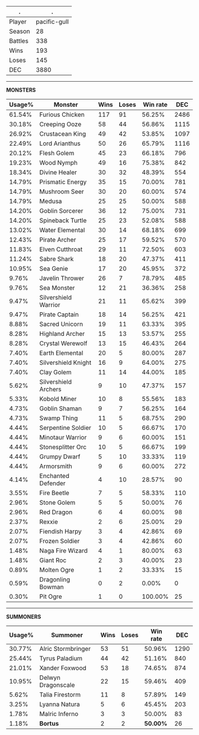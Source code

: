 .|.
|-|-
Player|pacific-gull
Season|28
Battles|338
Wins|193
Loses|145
DEC|3880

---
**MONSTERS**

Usage%|Monster|Wins|Loses|Win rate|DEC|
-|-|-|-|-|-|
61.54%|Furious Chicken|117|91|56.25%|2486|
30.18%|Creeping Ooze|58|44|56.86%|1115|
26.92%|Crustacean King|49|42|53.85%|1097|
22.49%|Lord Arianthus|50|26|65.79%|1116|
20.12%|Flesh Golem|45|23|66.18%|796|
19.23%|Wood Nymph|49|16|75.38%|842|
18.34%|Divine Healer|30|32|48.39%|554|
14.79%|Prismatic Energy|35|15|70.00%|781|
14.79%|Mushroom Seer|30|20|60.00%|574|
14.79%|Medusa|25|25|50.00%|588|
14.20%|Goblin Sorcerer|36|12|75.00%|731|
14.20%|Spineback Turtle|25|23|52.08%|588|
13.02%|Water Elemental|30|14|68.18%|699|
12.43%|Pirate Archer|25|17|59.52%|570|
11.83%|Elven Cutthroat|29|11|72.50%|603|
11.24%|Sabre Shark|18|20|47.37%|411|
10.95%|Sea Genie|17|20|45.95%|372|
9.76%|Javelin Thrower|26|7|78.79%|485|
9.76%|Sea Monster|12|21|36.36%|258|
9.47%|Silvershield Warrior|21|11|65.62%|399|
9.47%|Pirate Captain|18|14|56.25%|421|
8.88%|Sacred Unicorn|19|11|63.33%|395|
8.28%|Highland Archer|15|13|53.57%|255|
8.28%|Crystal Werewolf|13|15|46.43%|264|
7.40%|Earth Elemental|20|5|80.00%|287|
7.40%|Silvershield Knight|16|9|64.00%|275|
7.40%|Clay Golem|11|14|44.00%|185|
5.62%|Silvershield Archers|9|10|47.37%|157|
5.33%|Kobold Miner|10|8|55.56%|183|
4.73%|Goblin Shaman|9|7|56.25%|164|
4.73%|Swamp Thing|11|5|68.75%|290|
4.44%|Serpentine Soldier|10|5|66.67%|170|
4.44%|Minotaur Warrior|9|6|60.00%|151|
4.44%|Stonesplitter Orc|10|5|66.67%|199|
4.44%|Grumpy Dwarf|5|10|33.33%|119|
4.44%|Armorsmith|9|6|60.00%|272|
4.14%|Enchanted Defender|4|10|28.57%|90|
3.55%|Fire Beetle|7|5|58.33%|110|
2.96%|Stone Golem|5|5|50.00%|76|
2.96%|Red Dragon|6|4|60.00%|98|
2.37%|Rexxie|2|6|25.00%|29|
2.07%|Fiendish Harpy|3|4|42.86%|69|
2.07%|Frozen Soldier|3|4|42.86%|60|
1.48%|Naga Fire Wizard|4|1|80.00%|63|
1.48%|Giant Roc|2|3|40.00%|23|
0.89%|Molten Ogre|1|2|33.33%|15|
0.59%|Dragonling Bowman|0|2|0.00%|0|
0.30%|Pit Ogre|1|0|100.00%|25|

---
**SUMMONERS**

Usage%|Summoner|Wins|Loses|Win rate|DEC|
-|-|-|-|-|-|
30.77%|Alric Stormbringer|53|51|50.96%|1290|
25.44%|Tyrus Paladium|44|42|51.16%|840|
21.01%|Xander Foxwood|53|18|74.65%|874|
10.95%|Delwyn Dragonscale|22|15|59.46%|409|
5.62%|Talia Firestorm|11|8|57.89%|149|
3.25%|Lyanna Natura|5|6|45.45%|203|
1.78%|Malric Inferno|3|3|50.00%|83|
1.18%|**Bortus**|2|2|**50.00%**|26|
